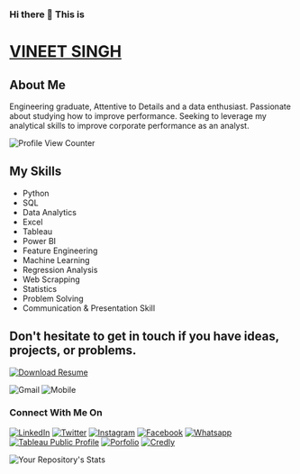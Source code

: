 


### Hi there 👋 This is

# [VINEET SINGH](https://vineetdsat.github.io/portfolio/)

## About Me
Engineering graduate, Attentive to Details and a data enthusiast. Passionate about studying how to improve performance. Seeking to leverage my analytical skills to improve corporate performance as an analyst.

![Profile View Counter](https://komarev.com/ghpvc/?username=vineetdsat) 
## My Skills
<ul>
  <li>Python</li>                                      
	<li>SQL</li>
	<li> Data Analytics</li>
	<li> Excel</li>
	<li>Tableau</li>
	<li> Power BI</li>
	<li> Feature Engineering </li>
	<li>Machine Learning</li>
	<li>Regression Analysis</li>
	<li> Web Scrapping</li>
	<li>Statistics</li>
  <li>Problem Solving</li>
  <li>Communication & Presentation Skill</li>
</ul>





## Don't hesitate to get in touch if you have ideas, projects, or problems.

[![Download Resume](https://img.shields.io/badge/Download-Resume-red)](https://github.com/vineetdsat/vineetdsat/raw/main/Resume.pdf)

![Gmail](https://img.shields.io/badge/Gmail-vineetdsat@gmail.com-green?style=for-the-badge&logo=appveyor)    ![Mobile](https://img.shields.io/badge/Mobile-+91_7348_903_189-green?style=for-the-badge&logo=appveyor)



### Connect With Me On 



[![LinkedIn](https://img.shields.io/badge/LinkedIn-Vineetsingh2610-informational)](https://www.linkedin.com/in/vineet-singh-2610)  [![Twitter](https://img.shields.io/badge/Twitter-Vineetsingh2610-informational)](https://twitter.com/VineetSingh2610/) [![Instagram](https://img.shields.io/badge/Instagram-Vineet_Singh-informational)](https://www.instagram.com/_vineet__singh_/) [![Facebook](https://img.shields.io/badge/Facebook-Vineet_Singh-informational)](https://www.facebook.com/vineet.singh.uchiha/) [![Whatsapp](https://img.shields.io/badge/WhatsApp-Chat_With_Me-informational)](https://wa.me/917348903189) [![Tableau Public Profile](https://img.shields.io/badge/Tableau-Profile-blue)](https://public.tableau.com/app/profile/vineet.singh3192) [![Porfolio](https://img.shields.io/badge/Personal-Portfolio-blue)](https://vineetdsat.github.io/portfolio/) [![Credly](https://img.shields.io/badge/Credly-Badges-blue)](https://www.credly.com/users/vineet-singh.647779d8/badges/)


![Your Repository's Stats](https://github-readme-stats.vercel.app/api?username=vineetdsat&show_icons=true)




